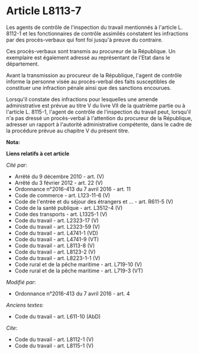 # Article L8113-7

Les agents de contrôle de l'inspection du travail mentionnés à l'article L. 8112-1 et les fonctionnaires de contrôle
assimilés constatent les infractions par des procès-verbaux qui font foi jusqu'à preuve du contraire. 

Ces procès-verbaux sont transmis au procureur de la République. Un exemplaire est également adressé au représentant de l'Etat
dans le département. 

Avant la transmission au procureur de la République, l'agent de contrôle informe la personne visée au procès-verbal des faits
susceptibles de constituer une infraction pénale ainsi que des sanctions encourues. 

Lorsqu'il constate des infractions pour lesquelles une amende administrative est prévue au titre V du livre VII de la
quatrième partie ou à l'article L. 8115-1, l'agent de contrôle de l'inspection du travail peut, lorsqu'il n'a pas dressé un
procès-verbal à l'attention du procureur de la République, adresser un rapport à l'autorité administrative compétente, dans
le cadre de la procédure prévue au chapitre V du présent titre.

**Nota:**



**Liens relatifs à cet article**

_Cité par_:

  - Arrêté du 9 décembre 2010 - art. (V)
  - Arrêté du 3 février 2012 - art. 22 (V)
  - Ordonnance n°2016-413 du 7 avril 2016 - art. 11
  - Code de commerce - art. L123-11-6 (V)
  - Code de l'entrée et du séjour des étrangers et ... - art. R611-5 (V)
  - Code de la santé publique - art. L3512-4 (V)
  - Code des transports - art. L1325-1 (V)
  - Code du travail - art. L2323-17 (V)
  - Code du travail - art. L2323-59 (V)
  - Code du travail - art. L4741-1 (VD)
  - Code du travail - art. L4741-9 (VT)
  - Code du travail - art. L8113-8 (V)
  - Code du travail - art. L8123-2 (V)
  - Code du travail - art. L8223-1-1 (V)
  - Code rural et de la pêche maritime - art. L719-10 (V)
  - Code rural et de la pêche maritime - art. L719-3 (VT)

_Modifié par_:

  - Ordonnance n°2016-413 du 7 avril 2016 - art. 4

_Anciens textes_:

  - Code du travail - art. L611-10 (AbD)

_Cite_:

  - Code du travail - art. L8112-1 (V)
  - Code du travail - art. L8115-1 (V)
